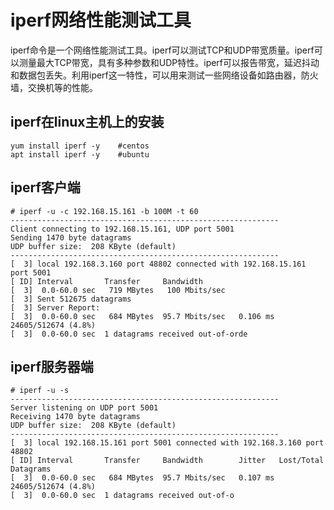iperf网络性能测试工具
===
iperf命令是一个网络性能测试工具。iperf可以测试TCP和UDP带宽质量。iperf可以测量最大TCP带宽，具有多种参数和UDP特性。iperf可以报告带宽，延迟抖动和数据包丢失。利用iperf这一特性，可以用来测试一些网络设备如路由器，防火墙，交换机等的性能。

iperf在linux主机上的安装
---
```shell
yum install iperf -y    #centos
apt install iperf -y    #ubuntu
```
iperf客户端
---
``` shell
# iperf -u -c 192.168.15.161 -b 100M -t 60
------------------------------------------------------------
Client connecting to 192.168.15.161, UDP port 5001
Sending 1470 byte datagrams
UDP buffer size:  208 KByte (default)
------------------------------------------------------------
[  3] local 192.168.3.160 port 48802 connected with 192.168.15.161 port 5001
[ ID] Interval       Transfer     Bandwidth
[  3]  0.0-60.0 sec   719 MBytes   100 Mbits/sec
[  3] Sent 512675 datagrams
[  3] Server Report:
[  3]  0.0-60.0 sec   684 MBytes  95.7 Mbits/sec   0.106 ms 24605/512674 (4.8%)
[  3]  0.0-60.0 sec  1 datagrams received out-of-orde
```
iperf服务器端
---
``` shell
# iperf -u -s
------------------------------------------------------------
Server listening on UDP port 5001
Receiving 1470 byte datagrams
UDP buffer size:  208 KByte (default)
------------------------------------------------------------
[  3] local 192.168.15.161 port 5001 connected with 192.168.3.160 port 48802
[ ID] Interval       Transfer     Bandwidth        Jitter   Lost/Total Datagrams
[  3]  0.0-60.0 sec   684 MBytes  95.7 Mbits/sec   0.107 ms 24605/512674 (4.8%)
[  3]  0.0-60.0 sec  1 datagrams received out-of-o
```
